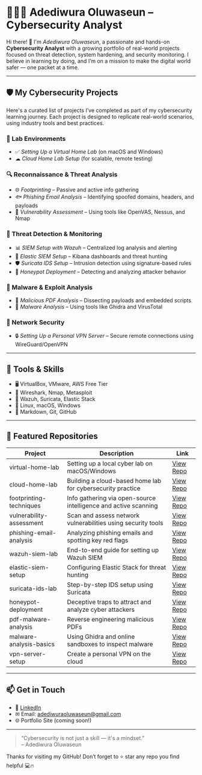 
# 👩🏽‍💻 Adediwura Oluwaseun – Cybersecurity Analyst

Hi there! 👋 I'm *Adediwura Oluwaseun*, a passionate and hands-on **Cybersecurity Analyst** with a growing portfolio of real-world projects focused on threat detection, system hardening, and security monitoring. I believe in learning by doing, and I’m on a mission to make the digital world safer — one packet at a time.

---

## 🛡 My Cybersecurity Projects

Here's a curated list of projects I’ve completed as part of my cybersecurity learning journey. Each project is designed to replicate real-world scenarios, using industry tools and best practices.

### 🧪 Lab Environments
- ✅ *Setting Up a Virtual Home Lab* (on macOS and Windows)
- ☁ *Cloud Home Lab Setup* (for scalable, remote testing)

### 🔍 Reconnaissance & Threat Analysis
- 🌐 *Footprinting* – Passive and active info gathering
- 🐟 *Phishing Email Analysis* – Identifying spoofed domains, headers, and payloads
- 🧫 *Vulnerability Assessment* – Using tools like OpenVAS, Nessus, and Nmap

### 🚨 Threat Detection & Monitoring
- 📊 *SIEM Setup with Wazuh* – Centralized log analysis and alerting
- 🔎 *Elastic SIEM Setup* – Kibana dashboards and threat hunting
- 🛡 *Suricata IDS Setup* – Intrusion detection using signature-based rules
- 🧲 *Honeypot Deployment* – Detecting and analyzing attacker behavior

### 🔬 Malware & Exploit Analysis
- 🧾 *Malicious PDF Analysis* – Dissecting payloads and embedded scripts
- 🧟 *Malware Analysis* – Using tools like Ghidra and VirusTotal

### 🔐 Network Security
- 🔒 *Setting Up a Personal VPN Server* – Secure remote connections using WireGuard/OpenVPN

---

## 🧰 Tools & Skills

- 🖥 VirtualBox, VMware, AWS Free Tier
- 🧪 Wireshark, Nmap, Metasploit
- 🔐 Wazuh, Suricata, Elastic Stack
- 🐧 Linux, macOS, Windows
- 📄 Markdown, Git, GitHub

---

## 📁 Featured Repositories

| Project | Description | Link |
|--------|-------------|------|
| virtual-home-lab | Setting up a local cyber lab on macOS/Windows | [View Repo](https://github.com/OlakunleO-G/Setting-up-a-virtual-home-lab) |
| cloud-home-lab | Building a cloud-based home lab for cybersecurity practice | [View Repo](#) |
| footprinting-techniques | Info gathering via open-source intelligence and active scanning | [View Repo](#) |
| vulnerability-assessment | Scan and assess network vulnerabilities using security tools | [View Repo](#) |
| phishing-email-analysis | Analyzing phishing emails and spotting key red flags | [View Repo](#) |
| wazuh-siem-lab | End-to-end guide for setting up Wazuh SIEM | [View Repo](#) |
| elastic-siem-setup | Configuring Elastic Stack for threat hunting | [View Repo](#) |
| suricata-ids-lab | Step-by-step IDS setup using Suricata | [View Repo](#) |
| honeypot-deployment | Deceptive traps to attract and analyze cyber attackers | [View Repo](#) |
| pdf-malware-analysis | Reverse engineering malicious PDFs | [View Repo](#) |
| malware-analysis-basics | Using Ghidra and online sandboxes to inspect malware | [View Repo](#) |
| vpn-server-setup | Create a personal VPN on the cloud | [View Repo](#) |

---

## 📫 Get in Touch

- 💼 [LinkedIn]( https://www.linkedin.com/in/adediwura-olagoke/)  
- ✉ Email: adediwuraoluwaseun@gmail.com   
- 🌐 Portfolio Site (coming soon!)

---

> “Cybersecurity is not just a skill — it's a mindset.”  
> – Adediwura Oluwaseun

Thanks for visiting my GitHub! Don’t forget to ⭐ star any repo you find helpful 💻🔥
